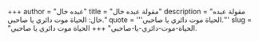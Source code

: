 +++
author = "عبده خال"
title = "مقولة عبده خال"
description = "مقولة عبده خال: الحياة موت دائري يا صاحبي."
quote = '''الحياة موت دائري يا صاحبي.''' 
slug = "الحياة-موت-دائري-يا-صاحبي"
+++
الحياة موت دائري يا صاحبي.
